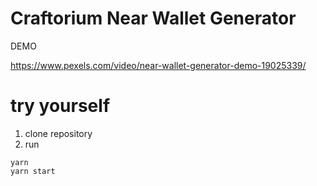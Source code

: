 # Craftorium Near Wallet Generator

DEMO
  
  https://www.pexels.com/video/near-wallet-generator-demo-19025339/

# try yourself

1) clone repository
2) run

```
yarn
yarn start
```
